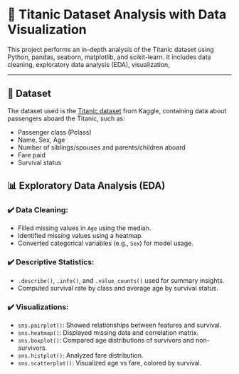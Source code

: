 # 🚢 Titanic Dataset Analysis with Data Visualization 

This project performs an in-depth analysis of the Titanic dataset using Python, pandas, seaborn, matplotlib, and scikit-learn. It includes data cleaning, exploratory data analysis (EDA), visualization,

---

## 📂 Dataset

The dataset used is the [Titanic dataset](https://www.kaggle.com/competitions/titanic/data) from Kaggle, containing data about passengers aboard the Titanic, such as:

- Passenger class (Pclass)
- Name, Sex, Age
- Number of siblings/spouses and parents/children aboard
- Fare paid
- Survival status



## 📊 Exploratory Data Analysis (EDA)

### ✔️ Data Cleaning:
- Filled missing values in `Age` using the median.
- Identified missing values using a heatmap.
- Converted categorical variables (e.g., `Sex`) for model usage.

### ✔️ Descriptive Statistics:
- `.describe()`, `.info()`, and `.value_counts()` used for summary insights.
- Computed survival rate by class and average age by survival status.

### ✔️ Visualizations:
- `sns.pairplot()`: Showed relationships between features and survival.
- `sns.heatmap()`: Displayed missing data and correlation matrix.
- `sns.boxplot()`: Compared age distributions of survivors and non-survivors.
- `sns.histplot()`: Analyzed fare distribution.
- `sns.scatterplot()`: Visualized age vs fare, colored by survival.
